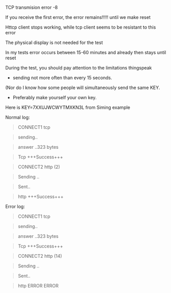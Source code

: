 

TCP transmision error -8

If you receive the first error, the error remains!!!!! until we make reset


Httcp client stops working, while tcp client seems to be resistant to this error

The physical display is not needed for the test

In my tests error occurs between 15-60 minutes and already then stays until reset

During the test, you should pay attention to the limitations thingspeak
  - sending not more often than every 15 seconds.

 (Nor do I know how some people will simultaneously send the same KEY.
   - Preferably make yourself your own key.

 Here is KEY=7XXUJWCWYTMXKN3L from Siming example

 Normal log:

>CONNECT1 tcp

 >sending..

 >answer ..323 bytes

 >Tcp +++Success+++

 >CONNECT2 http (2)

 >Sending ..

 >Sent..

 >http +++Success+++

 Error log:

> CONNECT1 tcp

 >sending..
 
 >answer ..323 bytes
 
 >Tcp +++Success+++
 
 >CONNECT2 http (14)
 
 >Sending ..
 
 >Sent..
 
 >http ERROR ERROR
 
